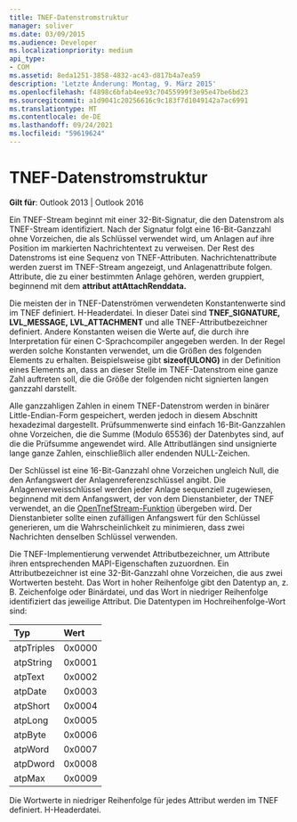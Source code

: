 ```yaml
---
title: TNEF-Datenstromstruktur
manager: soliver
ms.date: 03/09/2015
ms.audience: Developer
ms.localizationpriority: medium
api_type:
- COM
ms.assetid: 8eda1251-3858-4832-ac43-d817b4a7ea59
description: 'Letzte Änderung: Montag, 9. März 2015'
ms.openlocfilehash: f4898c6bfab4ee93c70455999f3e95e47be6bd23
ms.sourcegitcommit: a1d9041c20256616c9c183f7d1049142a7ac6991
ms.translationtype: MT
ms.contentlocale: de-DE
ms.lasthandoff: 09/24/2021
ms.locfileid: "59619624"
---
```

# <a name="tnef-stream-structure"></a>TNEF-Datenstromstruktur

  
  
**Gilt für**: Outlook 2013 | Outlook 2016 
  
Ein TNEF-Stream beginnt mit einer 32-Bit-Signatur, die den Datenstrom als TNEF-Stream identifiziert. Nach der Signatur folgt eine 16-Bit-Ganzzahl ohne Vorzeichen, die als Schlüssel verwendet wird, um Anlagen auf ihre Position im markierten Nachrichtentext zu verweisen. Der Rest des Datenstroms ist eine Sequenz von TNEF-Attributen. Nachrichtenattribute werden zuerst im TNEF-Stream angezeigt, und Anlagenattribute folgen. Attribute, die zu einer bestimmten Anlage gehören, werden gruppiert, beginnend mit dem **attribut attAttachRenddata.** 
  
Die meisten der in TNEF-Datenströmen verwendeten Konstantenwerte sind im TNEF definiert. H-Headerdatei. In dieser Datei sind **TNEF_SIGNATURE,** **LVL_MESSAGE,** **LVL_ATTACHMENT** und alle TNEF-Attributbezeichner definiert. Andere Konstanten weisen die Werte auf, die durch ihre Interpretation für einen C-Sprachcompiler angegeben werden. In der Regel werden solche Konstanten verwendet, um die Größen des folgenden Elements zu erhalten. Beispielsweise gibt **sizeof(ULONG)** in der Definition eines Elements an, dass an dieser Stelle im TNEF-Datenstrom eine ganze Zahl auftreten soll, die die Größe der folgenden nicht signierten langen ganzzahl darstellt. 
  
Alle ganzzahligen Zahlen in einem TNEF-Datenstrom werden in binärer Little-Endian-Form gespeichert, werden jedoch in diesem Abschnitt hexadezimal dargestellt. Prüfsummenwerte sind einfach 16-Bit-Ganzzahlen ohne Vorzeichen, die die Summe (Modulo 65536) der Datenbytes sind, auf die die Prüfsumme angewendet wird. Alle Attributlängen sind unsignierte lange ganze Zahlen, einschließlich aller endenden NULL-Zeichen.
  
Der Schlüssel ist eine 16-Bit-Ganzzahl ohne Vorzeichen ungleich Null, die den Anfangswert der Anlagenreferenzschlüssel angibt. Die Anlagenverweisschlüssel werden jeder Anlage sequenziell zugewiesen, beginnend mit dem Anfangswert, der von dem Dienstanbieter, der TNEF verwendet, an die [OpenTnefStream-Funktion](opentnefstream.md) übergeben wird. Der Dienstanbieter sollte einen zufälligen Anfangswert für den Schlüssel generieren, um die Wahrscheinlichkeit zu minimieren, dass zwei Nachrichten denselben Schlüssel verwenden. 
  
Die TNEF-Implementierung verwendet Attributbezeichner, um Attribute ihren entsprechenden MAPI-Eigenschaften zuzuordnen. Ein Attributbezeichner ist eine 32-Bit-Ganzzahl ohne Vorzeichen, die aus zwei Wortwerten besteht. Das Wort in hoher Reihenfolge gibt den Datentyp an, z. B. Zeichenfolge oder Binärdatei, und das Wort in niedriger Reihenfolge identifiziert das jeweilige Attribut. Die Datentypen im Hochreihenfolge-Wort sind:
  
|**Typ**|**Wert**|
|:-----|:-----|
|atpTriples  <br/> |0x0000  <br/> |
|atpString  <br/> |0x0001  <br/> |
|atpText  <br/> |0x0002  <br/> |
|atpDate  <br/> |0x0003  <br/> |
|atpShort  <br/> |0x0004  <br/> |
|atpLong  <br/> |0x0005  <br/> |
|atpByte  <br/> |0x0006  <br/> |
|atpWord  <br/> |0x0007  <br/> |
|atpDword  <br/> |0x0008  <br/> |
|atpMax  <br/> |0x0009  <br/> |
   
Die Wortwerte in niedriger Reihenfolge für jedes Attribut werden im TNEF definiert. H-Headerdatei.
  

